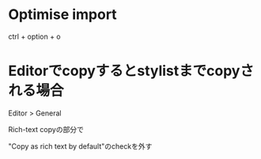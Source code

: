 
# Optimise import

ctrl + option + o



# Editorでcopyするとstylistまでcopyされる場合

Editor > General

Rich-text copyの部分で

"Copy as rich text by default"のcheckを外す
